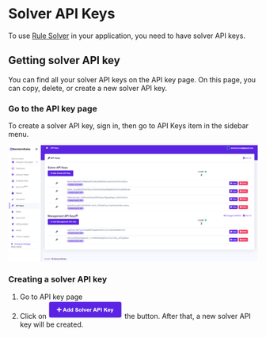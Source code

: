 # Solver API Keys

To use [Rule Solver](../rule-solver-api.md) in your application, you need to have solver API keys.

## Getting solver API key

You can find all your solver API keys on the API key page. On this page, you can copy, delete, or create a new solver API key. 

### Go to the API key page

To create a solver API key, sign in, then go to API Keys item in the sidebar menu.

![](../../.gitbook/assets/apikeys.png)

### Creating a solver API key

1. Go to API key page
2. Click on ![](../../.gitbook/assets/addsolverapikey2.png) the button. After that, a new solver API key will be created.



